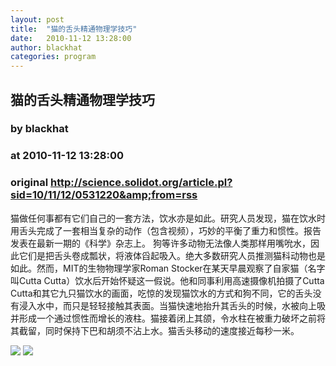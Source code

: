 ```yaml
---
layout: post
title:  "猫的舌头精通物理学技巧"
date:   2010-11-12 13:28:00
author: blackhat
categories: program
---
```


## 猫的舌头精通物理学技巧
### by blackhat
### at 2010-11-12 13:28:00
### original <http://science.solidot.org/article.pl?sid=10/11/12/0531220&amp;from=rss>

猫做任何事都有它们自己的一套方法，饮水亦是如此。研究人员发现，猫在饮水时用舌头完成了一套相当复杂的动作（包含视频），巧妙的平衡了重力和惯性。报告发表在最新一期的《科学》杂志上。 狗等许多动物无法像人类那样用嘴吮水，因此它们是把舌头卷成瓢状，将液体舀起吸入。绝大多数研究人员推测猫科动物也是如此。然而，MIT的生物物理学家Roman Stocker在某天早晨观察了自家猫（名字叫Cutta Cutta）饮水后开始怀疑这一假说。他和同事利用高速摄像机拍摄了Cutta Cutta和其它九只猫饮水的画面，吃惊的发现猫饮水的方式和狗不同，它的舌头没有浸入水中，而只是轻轻接触其表面。当猫快速地抬升其舌头的时候，水被向上吸并形成一个通过惯性而增长的液柱。猫接着闭上其颌，令水柱在被重力破坏之前将其截留，同时保持下巴和胡须不沾上水。猫舌头移动的速度接近每秒一米。<div>
<a href="http://feeds.feedburner.com/~ff/solidot?a=nR6afsjhDk8:PjURcFn8M7E:yIl2AUoC8zA"><img src="http://feeds.feedburner.com/~ff/solidot?d=yIl2AUoC8zA" border="0"></a> <a href="http://feeds.feedburner.com/~ff/solidot?a=nR6afsjhDk8:PjURcFn8M7E:7Q72WNTAKBA"><img src="http://feeds.feedburner.com/~ff/solidot?d=7Q72WNTAKBA" border="0"></a>
</div>